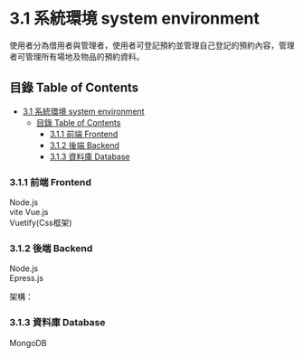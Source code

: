 # 3.1 系統環境 system environment
使用者分為借用者與管理者，使用者可登記預約並管理自己登記的預約內容，管理者可管理所有場地及物品的預約資料。  

## 目錄 Table of Contents
- [3.1 系統環境 system environment](#31-系統環境-system-environment)
  - [目錄 Table of Contents](#目錄-table-of-contents)
    - [3.1.1 前端 Frontend](#311-前端-frontend)
    - [3.1.2 後端 Backend](#312-後端-backend)
    - [3.1.3 資料庫 Database](#313-資料庫-database)

### 3.1.1 前端 Frontend
Node.js  
vite
Vue.js  
Vuetify(Css框架)

### 3.1.2 後端 Backend
Node.js  
Epress.js  

架構：


### 3.1.3 資料庫 Database
MongoDB